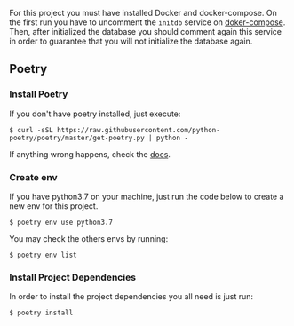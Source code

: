 For this project you must have installed Docker and docker-compose. On the first run 
you have to uncomment the `initdb` service on [doker-compose](docker-compose.yml).
Then, after initialized the database you should comment again this service in order to guarantee that 
you will not initialize the database again.

## Poetry
### Install Poetry
If you don't have poetry installed, just execute:
```shell script
$ curl -sSL https://raw.githubusercontent.com/python-poetry/poetry/master/get-poetry.py | python -
```
If anything wrong happens, check the [docs](https://python-poetry.org/docs/).

### Create env
If you have python3.7 on your machine, just run the code below to create a new env for this project.
```shell script
$ poetry env use python3.7
```
You may check the others envs by running:
```shell script
$ poetry env list
```

### Install Project Dependencies
In order to install the project dependencies you all need is just run:
```shell script
$ poetry install
```
